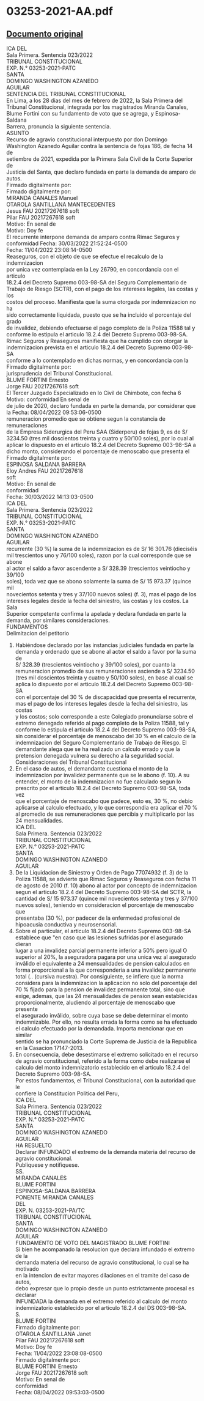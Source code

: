 
03253-2021-AA.pdf
=================
  
[Documento original](https://tc.gob.pe/jurisprudencia/2022/03253-2021-AA.pdf)  
---  
ICA DEL  
Sala Primera. Sentencia 023/2022  
TRIBUNAL CONSTITUCIONAL  
EXP. N.° 03253-2021-PATC  
SANTA  
DOMINGO WASHINGTON AZANEDO  
AGUILAR  
SENTENCIA DEL TRIBUNAL CONSTITUCIONAL  
En Lima, a los 28 dias del mes de febrero de 2022, la Sala Primera del  
Tribunal Constitucional, integrada por los magistrados Miranda Canales,  
Blume Fortini con su fundamento de voto que se agrega, y Espinosa-Saldana  
Barrera, pronuncia la siguiente sentencia.  
ASUNTO  
Recurso de agravio constitucional interpuesto por don Domingo  
Washington Azanedo Aguilar contra la sentencia de fojas 186, de fecha 14 de  
setiembre de 2021, expedida por la Primera Sala Civil de la Corte Superior de  
Justicia del Santa, que declaro fundada en parte la demanda de amparo de  
autos.  
Firmado digitalmente por:  
Firmado digitalmente por:  
MIRANDA CANALES Manuel  
OTAROLA SANTILLANA MANTECEDENTES  
Jesus FAU 20217267618 soft  
Pilar FAU 20217267618 soft  
Motivo: En senal de  
Motivo: Doy fe  
El recurrente interpone demanda de amparo contra Rimac Seguros y conformidad Fecha: 30/03/2022 21:52:24-0500  
Fecha: 11/04/2022 23:08:14-0500  
Reaseguros, con el objeto de que se efectue el recalculo de la indemnizacion  
por unica vez contemplada en la Ley 26790, en concordancia con el articulo  
18.2.4 del Decreto Supremo 003-98-SA del Seguro Complementario de  
Trabajo de Riesgo (SCTR), con el pago de los intereses legales, las costas y los  
costos del proceso. Manifiesta que la suma otorgada por indemnizacion no ha  
sido correctamente liquidada, puesto que se ha incluido el porcentaje del grado  
de invalidez, debiendo efectuarse el pago completo de la Poliza 11588 tal y  
conforme lo estipula el articulo 18.2.4 del Decreto Supremo 003-98-SA.  
Rimac Seguros y Reaseguros manifiesta que ha cumplido con otorgar la  
indemnizacion prevista en el articulo 18.2.4 del Decreto Supremo 003-98-SA  
conforme a lo contemplado en dichas normas, y en concordancia con la  
Firmado digitalmente por:  
jurisprudencia del Tribunal Constitucional.  
BLUME FORTINI Ernesto  
Jorge FAU 20217267618 soft  
El Tercer Juzgado Especializado en lo Civil de Chimbote, con fecha 6 Motivo: conformidad En senal de  
de julio de 2020, declaro fundada en parte la demanda, por considerar que la Fecha: 08/04/2022 09:53:06-0500  
remuneracion promedio que se obtiene segun la constancia de remuneraciones  
de la Empresa Siderurgica del Peru SAA (Siderperu) de fojas 9, es de S/  
3234.50 (tres mil doscientos treinta y cuatro y 50/100 soles), por lo cual al  
aplicar lo dispuesto en el articulo 18.2.4 del Decreto Supremo 003-98-SA a  
dicho monto, considerando el porcentaje de menoscabo que presenta el  
Firmado digitalmente por:  
ESPINOSA SALDANA BARRERA  
Eloy Andres FAU 20217267618  
soft  
Motivo: En senal de  
conformidad  
Fecha: 30/03/2022 14:13:03-0500  
ICA DEL  
Sala Primera. Sentencia 023/2022  
TRIBUNAL CONSTITUCIONAL  
EXP. N.° 03253-2021-PATC  
SANTA  
DOMINGO WASHINGTON AZANEDO  
AGUILAR  
recurrente (30 %) la suma de la indemnizacion es de S/ 16 301.76 (dieciséis  
mil trescientos uno y 76/100 soles), razon por la cual corresponde que se abone  
al actor el saldo a favor ascendente a S/ 328.39 (trescientos veintiocho y 39/100  
soles), toda vez que se abono solamente la suma de S/ 15 973.37 (quince mil  
novecientos setenta y tres y 37/100 nuevos soles) (f. 3), mas el pago de los  
intereses legales desde la fecha del siniestro, las costas y los costos. La Sala  
Superior competente confirma la apelada y declara fundada en parte la  
demanda, por similares consideraciones.  
FUNDAMENTOS  
Delimitacion del petitorio  
1. Habiéndose declarado por las instancias judiciales fundada en parte la  
demanda y ordenado que se abone al actor el saldo a favor por la suma de  
S/ 328.39 (trescientos veintiocho y 39/100 soles), por cuanto la  
remuneracion promedio de sus remuneraciones asciende a S/ 3234.50  
(tres mil doscientos treinta y cuatro y 50/100 soles), en base al cual se  
aplica lo dispuesto por el articulo 18.2.4 del Decreto Supremo 003-98-SA  
con el porcentaje del 30 % de discapacidad que presenta el recurrente,  
mas el pago de los intereses legales desde la fecha del siniestro, las costas  
y los costos; solo corresponde a este Colegiado pronunciarse sobre el  
extremo denegado referido al pago completo de la Poliza 11588, tal y  
conforme lo estipula el articulo 18.2.4 del Decreto Supremo 003-98-SA,  
sin considerar el porcentaje de menoscabo del 30 % en el calculo de la  
indemnizacion del Seguro Complementario de Trabajo de Riesgo. El  
demandante alega que se ha realizado un calculo errado y que la  
pretension denegada vulnera su derecho a la seguridad social.  
Consideraciones del Tribunal Constitucional  
2. En el caso de autos, el demandante cuestiona el monto de la  
indemnizacion por invalidez permanente que se le abono (f. 10). A su  
entender, el monto de la indemnizacion no fue calculado segun lo  
prescrito por el articulo 18.2.4 del Decreto Supremo 003-98-SA, toda vez  
que el porcentaje de menoscabo que padece, esto es, 30 %, no debio  
aplicarse al calculo efectuado, y lo que correspondia era aplicar el 70 %  
al promedio de sus remuneraciones que percibia y multiplicarlo por las  
24 mensualidades.  
ICA DEL  
Sala Primera. Sentencia 023/2022  
TRIBUNAL CONSTITUCIONAL  
EXP. N.° 03253-2021-PATC  
SANTA  
DOMINGO WASHINGTON AZANEDO  
AGUILAR  
3. De la Liquidacion de Siniestro y Orden de Pago 77074932 (f. 3) de la  
Poliza 11588, se advierte que Rimac Seguros y Reaseguros con fecha 11  
de agosto de 2010 (f. 10) abono al actor por concepto de indemnizacion  
segun el articulo 18.2.4 del Decreto Supremo 003-98-SA del SCTR, la  
cantidad de S/ 15 973.37 (quince mil novecientos setenta y tres y 37/100  
nuevos soles), teniendo en consideracion el porcentaje de menoscabo que  
presentaba (30 %), por padecer de la enfermedad profesional de  
hipoacusia conductiva y neurosensorial.  
4. Sobre el particular, el articulo 18.2.4 del Decreto Supremo 003-98-SA  
establece que "en caso que las lesiones sufridas por el asegurado dieran  
lugar a una invalidez parcial permanente inferior a 50% pero igual O  
superior al 20%, la aseguradora pagara por una unica vez al asegurado  
invâlido el equivalente a 24 mensualidades de pension calculados en  
forma proporcional a la que corresponderia a una invalidez permanente  
total (.. (cursiva nuestra). Por consiguiente, se infiere que la norma  
considera para la indemnizacion la aplicacion no solo del porcentaje del  
70 % fijado para la pension de invalidez permanente total, sino que  
exige, ademas, que las 24 mensualidades de pension sean establecidas  
proporcionalmente, aludiendo al porcentaje de menoscabo que presente  
el asegurado invâlido, sobre cuya base se debe determinar el monto  
indemnizable. Por ello, no resulta errada la forma como se ha efectuado  
el calculo efectuado por la demandada. Importa mencionar que en similar  
sentido se ha pronunciado la Corte Suprema de Justicia de la Republica  
en la Casacion 17147-2013.  
5. En consecuencia, debe desestimarse el extremo solicitado en el recurso  
de agravio constitucional, referido a la forma como debe realizarse el  
calculo del monto indemnizatorio establecido en el articulo 18.2.4 del  
Decreto Supremo 003-98-SA.  
Por estos fundamentos, el Tribunal Constitucional, con la autoridad que le  
confiere la Constitucion Politica del Peru,  
ICA DEL  
Sala Primera. Sentencia 023/2022  
TRIBUNAL CONSTITUCIONAL  
EXP. N.° 03253-2021-PATC  
SANTA  
DOMINGO WASHINGTON AZANEDO  
AGUILAR  
HA RESUELTO  
Declarar INFUNDADO el extremo de la demanda materia del recurso de  
agravio constitucional.  
Publiquese y notifiquese.  
SS.  
MIRANDA CANALES  
BLUME FORTINI  
ESPINOSA-SALDANA BARRERA  
PONENTE MIRANDA CANALES  
DEL  
EXP. N. 03253-2021-PA/TC  
TRIBUNAL CONSTITUCIONAL  
SANTA  
DOMINGO WASHINGTON AZANEDO  
AGUILAR  
FUNDAMENTO DE VOTO DEL MAGISTRADO BLUME FORTINI  
Si bien he acompanado la resolucion que declara infundado el extremo de la  
demanda materia del recurso de agravio constitucional, lo cual se ha motivado  
en la intencion de evitar mayores dilaciones en el tramite del caso de autos,  
debo expresar que lo propio desde un punto estrictamente procesal es declarar  
INFUNDADA la demanda en el extremo referido al calculo del monto  
indemnizatorio establecido por el articulo 18.2.4 del DS 003-98-SA.  
S.  
BLUME FORTINI  
Firmado digitalmente por:  
OTAROLA SANTILLANA Janet  
Pilar FAU 20217267618 soft  
Motivo: Doy fe  
Fecha: 11/04/2022 23:08:08-0500  
Firmado digitalmente por:  
BLUME FORTINI Ernesto  
Jorge FAU 20217267618 soft  
Motivo: En senal de  
conformidad  
Fecha: 08/04/2022 09:53:03-0500